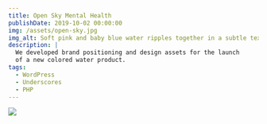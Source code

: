 ```yaml
---
title: Open Sky Mental Health
publishDate: 2019-10-02 00:00:00
img: /assets/open-sky.jpg
img_alt: Soft pink and baby blue water ripples together in a subtle texture.
description: |
  We developed brand positioning and design assets for the launch
  of a new colored water product.
tags:
  - WordPress
  - Underscores
  - PHP
---
```


![](https://ik.imagekit.io/boxhuwbys/open.webp?updatedAt=1713921521576)
